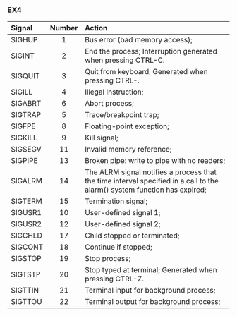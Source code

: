 ### EX4 ###

| Signal  | Number | Action                                                                                                                    |
|:--------|:------:|:--------------------------------------------------------------------------------------------------------------------------|
| SIGHUP  |   1    | Bus error (bad memory access);                                                                                            |
| SIGINT  |   2    | End the process; Interruption generated when pressing CTRL-C.                                                             |
| SIGQUIT |   3    | Quit from keyboard; Generated when pressing CTRL-\.                                                                       |
| SIGILL  |   4    | Illegal Instruction;                                                                                                      |
| SIGABRT |   6    | Abort process;                                                                                                            |
| SIGTRAP |   5    | Trace/breakpoint trap;                                                                                                    |
| SIGFPE  |   8    | Floating-point exception;                                                                                                 |
| SIGKILL |   9    | Kill signal;                                                                                                              |
| SIGSEGV |   11   | Invalid memory reference;                                                                                                 |
| SIGPIPE |   13   | Broken pipe: write to pipe with no readers;                                                                               |
| SIGALRM |   14   | The ALRM signal notifies a process that the time interval specified in a call to the alarm() system function has expired; |
| SIGTERM |   15   | Termination signal;                                                                                                       |
| SIGUSR1 |   10   | User-defined signal 1;                                                                                                    |
| SIGUSR2 |   12   | User-defined signal 2;                                                                                                    |
| SIGCHLD |   17   | Child stopped or terminated;                                                                                              |
| SIGCONT |   18   | Continue if stopped;                                                                                                      |
| SIGSTOP |   19   | Stop process;                                                                                                             |
| SIGTSTP |   20   | Stop typed at terminal; Generated when pressing CTRL-Z.                                                                   |
| SIGTTIN |   21   | Terminal input for background process;                                                                                    |
| SIGTTOU |   22   | Terminal output for background process;                                                                                   |